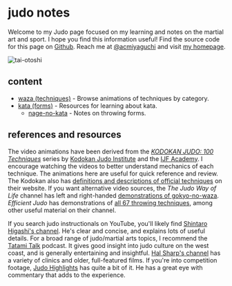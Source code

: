 # judo notes

Welcome to my Judo page focused on my learning and notes on the martial art and sport.
I hope you find this information useful!
Find the source code for this page on [Github].
Reach me at [@acmiyaguchi](https://www.instagram.com/acmiyaguchi/) and visit [my homepage](https://acmiyaguchi.me).

![tai-otoshi](tai-otoshi.gif)

[github]: https://github.com/acmiyaguchi/judo/tree/main
[acmiyaguchi.me]: https://acmiyaguchi.me

## content

- [waza (techniques)](./waza) - Browse animations of techniques by category.
- [kata (forms)](./kata) - Resources for learning about kata.
  - [nage-no-kata](./kata/nage-no-kata) - Notes on throwing forms.

## references and resources

The video animations have been derived from the [_KODOKAN JUDO: 100 Techniques_][100-techniques] series by [Kodokan Judo Institute] and the [IJF Academy].
I encourage watching the videos to better understand mechanics of each technique.
The animations here are useful for quick reference and review.
The Kodokan also has [definitions and descriptions of official techniques][kodokan techniques] on their website.
If you want alternative video sources, the _The Judo Way of Life_ channel has left and right-handed [demonstrations of gokyo-no-waza][judo-way gokyo].
_Efficient Judo_ has demonstrations of [all 67 throwing techniques][efficient judo], among other useful material on their channel.

If you search judo instructionals on YouTube, you'll likely find [Shintaro Higashi's channel][shintaro higashi].
He's clear and concise, and explains lots of useful details.
For a broad range of judo/martial arts topics, I recommend the [Tatami Talk][tatami talk] podcast.
It gives good insight into judo culture on the west coast, and is generally entertaining and insightful.
[Hal Sharp's channel][hal sharp] has a variety of clinics and older, full-featured films.
If you're into competition footage, [Judo Highlights][judo highlights] has quite a bit of it.
He has a great eye with commentary that adds to the experience.

[100-techniques]: https://www.youtube.com/watch?v=_GxcFx8LZRk&list=PLtz539PTepc16H2iu5F3Q3D7_He1EYlIQ
[Kodokan Judo Institute]: http://kodokanjudoinstitute.org/en/
[IJF Academy]: https://academy.ijf.org/
[kodokan techniques]: http://kodokanjudoinstitute.org/en/waza/list/
[judo-way gokyo]: https://www.youtube.com/watch?v=LMKgaMdm9UY
[efficient judo]: https://www.youtube.com/playlist?list=PLwd8pJWYTk07K6hDg2_N-9xd31gUCsew7
[shintaro higashi]: https://www.youtube.com/@Shigashi84
[tatami talk]: https://www.youtube.com/@tatamitalk
[hal sharp]: https://www.youtube.com/@halsharp1/videos
[judo highlights]: https://www.youtube.com/@JudoHighlights2015
